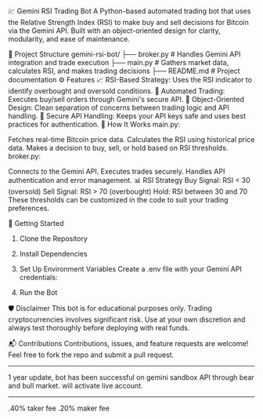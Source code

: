 💹 Gemini RSI Trading Bot
A Python-based automated trading bot that uses the Relative Strength Index (RSI) to make buy and sell decisions for Bitcoin via the Gemini API. Built with an object-oriented design for clarity, modularity, and ease of maintenance.

📁 Project Structure
gemini-rsi-bot/
├── broker.py   # Handles Gemini API integration and trade execution
├── main.py     # Gathers market data, calculates RSI, and makes trading decisions
├── README.md   # Project documentation
⚙️ Features
📈 RSI-Based Strategy: Uses the RSI indicator to identify overbought and oversold conditions.
🔁 Automated Trading: Executes buy/sell orders through Gemini's secure API.
🧱 Object-Oriented Design: Clean separation of concerns between trading logic and API handling.
🔐 Secure API Handling: Keeps your API keys safe and uses best practices for authentication.
🧠 How It Works
main.py:

Fetches real-time Bitcoin price data.
Calculates the RSI using historical price data.
Makes a decision to buy, sell, or hold based on RSI thresholds.
broker.py:

Connects to the Gemini API.
Executes trades securely.
Handles API authentication and error management.
📊 RSI Strategy
Buy Signal: RSI < 30 (oversold)
Sell Signal: RSI > 70 (overbought)
Hold: RSI between 30 and 70
These thresholds can be customized in the code to suit your trading preferences.

🚀 Getting Started
1. Clone the Repository

2. Install Dependencies

3. Set Up Environment Variables
Create a .env file with your Gemini API credentials:


4. Run the Bot

🛡️ Disclaimer
This bot is for educational purposes only. Trading cryptocurrencies involves significant risk. Use at your own discretion and always test thoroughly before deploying with real funds.

📬 Contributions
Contributions, issues, and feature requests are welcome! Feel free to fork the repo and submit a pull request.

-----
1 year update, bot has been successful on gemini sandbox API through bear and bull market. will activate live account.

------
.40% taker fee 
.20% maker fee
